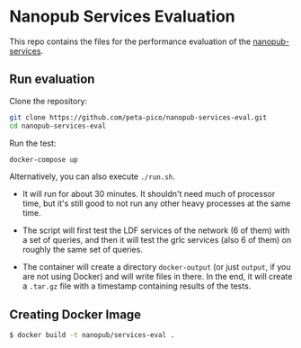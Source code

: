 Nanopub Services Evaluation
===========================

This repo contains the files for the performance evaluation of the [nanopub-services](https://github.com/peta-pico/nanopub-services).

## Run evaluation

Clone the repository:

```bash
git clone https://github.com/peta-pico/nanopub-services-eval.git
cd nanopub-services-eval
```

Run the test:

```bash
docker-compose up
```

Alternatively, you can also execute `./run.sh`.

* It will run for about 30 minutes. It shouldn't need much of processor time, but it's still good to not run any other heavy processes at the same time.

* The script will first test the LDF services of the network (6 of them)  with a set of queries, and then it will test the grlc services (also 6  of them) on roughly the same set of queries.

* The container will create a directory `docker-output` (or just `output`, if you are not using Docker) and will write files in there. In the end, it will create a `.tar.gz` file with a timestamp containing results of the tests.


## Creating Docker Image

```bash
$ docker build -t nanopub/services-eval .
```


